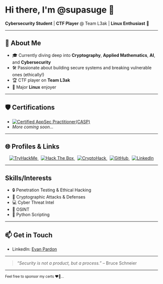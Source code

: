 <!--
**supasuge/supasuge** is a ✨ special ✨ repository because its `README.md` appears on my GitHub profile.
-->

# Hi there, I'm **@supasuge** 👋

**Cybersecurity Student** | **CTF Player** @ Team L3ak | **Linux Enthusiast** 🐧

---

## 🔭 About Me
- 🎓 Currently diving deep into **Cryptography**, **Applied Mathematics**, **AI**, and **Cybersecurity**
- 🛠️ Passionate about building secure systems and breaking vulnerable ones (ethically!)
- 🏆 CTF player on **Team L3ak**
- 🐧 Major **Linux** enjoyer 

---

## 🛡️ Certifications
- [![Certified AppSec Practitioner(CASP)](https://img.shields.io/badge/Certified%20AppSec-Practitioner-blue?style=flat&logo=OWASP&logoColor=white)](https://secops.group/product/certified-application-security-practitioner/)
- *More coming soon...*
---

## 🌐 Profiles & Links
<p align="center">
  <a href="https://tryhackme.com/p/supasuge" target="_blank">
    <img alt="TryHackMe" src="https://img.shields.io/badge/TryHackMe-supasuge-5232E7?style=flat&logo=tryhackme&logoColor=white" />
  </a>
  &nbsp;
  <a href="https://app.hackthebox.com/profile/1492227" target="_blank">
    <img alt="Hack The Box" src="https://img.shields.io/badge/HackTheBox-supasuge-101010?style=flat&logo=hackthebox&logoColor=84FA86" />
  </a>
  &nbsp;
  <a href="https://cryptohack.org/user/gxdqpardo/" target="_blank">
    <img alt="CryptoHack" src="https://img.shields.io/badge/CryptoHack-gxdqpardo-007ACC?style=flat&logo=cryptohack&logoColor=white" />
  </a>
  &nbsp;
  <a href="https://github.com/supasuge" target="_blank">
    <img alt="GitHub" src="https://img.shields.io/badge/GitHub-supasuge-181717?style=flat&logo=github&logoColor=white" />
  </a>
  &nbsp;
  <a href="https://linkedin.com/in/evan-pardon" target="_blank">
    <img alt="LinkedIn" src="https://img.shields.io/badge/LinkedIn-evan--pardon-0077B5?style=flat&logo=linkedin&logoColor=white" />
  </a>
</p>

---

## Skills/Interests
- 🔒 Penetration Testing & Ethical Hacking
- 🔑 Cryptographic Attacks & Defenses
- 💻 Cyber Threat Intel
- 🔎 OSINT
- 🐍 Python Scripting


---

## 📫 Get in Touch
- LinkedIn: [Evan Pardon](https://www.linkedin.com/in/evan-pardon)

---

> *“Security is not a product, but a process.”* – Bruce Schneier

---

<small>Feel free to sponsor my certs ❤️‍🔥... </small>
